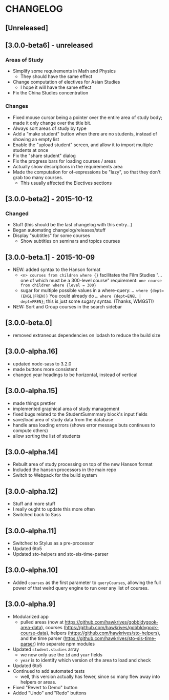 # CHANGELOG

## [Unreleased]

## [3.0.0-beta6] - unreleased
### Areas of Study
- Simplify some requirements in Math and Physics
	- They should have the same effect
- Change computation of electives for Asian Studies
	- I hope it will have the same effect
- Fix the China Studies concentration

### Changes
- Fixed mouse cursor being a pointer over the entire area of study body; made it only change over the title bit.
- Always sort areas of study by type
- Add a "make student" button when there are no students, instead of showing an empty list
- Enable the "upload student" screen, and allow it to import multiple students at once
- Fix the "share student" dialog
- Fix the progress bars for loading courses / areas
- Actually show descriptions in the requirements area
- Made the computation for of-expressions be "lazy", so that they don't grab too many courses.
	- This usually affected the Electives sections


## [3.0.0-beta2] - 2015-10-12
### Changed
- Stuff (this should be the last changelog with this entry…)
- Began automating changelog/releases/stuff
- Display "subtitles" for some courses
	- Show subtitles on seminars and topics courses


## [3.0.0-beta.1] - 2015-10-09
- NEW: added syntax to the Hanson format
	- `<n> courses from children where {}`
		facilitates the Film Studies "… one of which must be a 300-level course" requirement: `one course from children where {level = 300}`
	- sugar for multiple possible values in a where-query: `… where {dept=(ENGL|FREN)}`
		You could already do `… where {dept=ENGL | dept=FREN}`; this is just some sugary syntax. (Thanks, WMGST!)
- NEW: Sort and Group courses in the search sidebar


## [3.0.0-beta.0]
- removed extraneous dependencies on lodash to reduce the build size


## [3.0.0-alpha.16]
- updated node-sass to 3.2.0
- made buttons more consistent
- changed year headings to be horizontal, instead of vertical


## [3.0.0-alpha.15]
- made things prettier
- implemented graphical area of study management
- fixed bugs related to the StudentSummmary block's input fields
- save/load area of study data from the database
- handle area loading errors (shows error message buts continues to compute others)
- allow sorting the list of students


## [3.0.0-alpha.14]
- Rebuilt area of study processing on top of the new Hanson format
- Included the hanson processors in the main repo
- Switch to Webpack for the build system


## [3.0.0-alpha.12]
- Stuff and more stuff
- I really ought to update this more often
- Switched back to Sass


## [3.0.0-alpha.11]
- Switched to Stylus as a pre-processor
- Updated 6to5
- Updated sto-helpers and sto-sis-time-parser


## [3.0.0-alpha.10]
- Added `courses` as the first parameter to `queryCourses`, allowing the full power of that weird query engine to run over any list of courses.


## [3.0.0-alpha.9]
- Modularized app
	- pulled areas (now at https://github.com/hawkrives/gobbldygook-area-data), courses (https://github.com/hawkrives/gobbldygook-course-data), helpers (https://github.com/hawkrives/sto-helpers), and the time parser (https://github.com/hawkrives/sto-sis-time-parser) into separate npm modules
- Updated `student.studies` array
	- we now only use the `id` and `year` fields
	- `year` is to identify which version of the area to load and check
- Updated 6to5
- Continued to add automated tests
	- well, this version actually has fewer, since so many flew away into helpers or areas.
- Fixed "Revert to Demo" button
- Added "Undo" and "Redo" buttons
